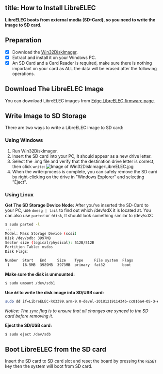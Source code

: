 title: How to Install LibreELEC
---

**LibreELEC boots from external media (SD-Card), so you need to write the image to SD card.**

## Preparation
- [x] Download the [Win32DiskImager](https://sourceforge.net/projects/win32diskimager/).
- [x] Extract and install it on your Windows PC.
- [x] An SD Card and a Card Reader is required, make sure there is nothing important on your card as ALL the data will be erased after the following operations.

## Download The LibreELEC Image
You can download LibreELEC images from [Edge LibreELEC firmware page](/edge/FirmwareLibreelec.html).

## Write Image to SD Storage
There are two ways to write a LibreELEC image to SD card:

### Using Windows
1. Run Win32DiskImager.
2. Insert the SD card into your PC, it should appear as a new drive letter.
3. Select the .img file and verify that the destination drive letter is correct, then click `write`:
![Image of Win32DiskImagerLibreELEC.jpg](/images/edge/Win32DiskImagerLibreELEC.jpg)
4. When the write-process is complete, you can safely remove the SD card by right-clicking on the drive in "Windows Explorer" and selecting "Eject".

### Using Linux
**Get The SD Storage Device Node:**
After you've inserted the SD-Card to your PC, use `dmesg | tail` to find out which /dev/sdX it is located at. 
You can also use `parted` or `fdisk`, It should look something similar to /dev/sdX:
```sh
$ sudo parted -l
...
Model: Mass Storage Device (scsi)
Disk /dev/sdb: 3997MB
Sector size (logical/physical): 512B/512B
Partition Table: msdos
Disk Flags: 

Number  Start   End     Size    Type     File system  Flags
 1      16.5MB  3989MB  3973MB  primary  fat32        boot
```
**Make sure the disk is unmounted:**
```sh
$ sudo umount /dev/sdb1
```

**Use `dd` to write the disk image into SD/USB card:**
```sh
sudo dd if=LibreELEC-RK3399.arm-9.0-devel-20181219114346-cc816a4-OS-Q-edge.img of=/dev/sdb bs=4M && sync
```
*Notice: The `sync` flag is to ensure that all changes are synced to the SD card before removing it.*


**Eject the SD/USB card:**
```sh
$ sudo eject /dev/sdb
```

## Boot LibreELEC from the SD card
Insert the SD card to SD card slot and reset the board by pressing the `RESET` key then the system will boot from SD card.

